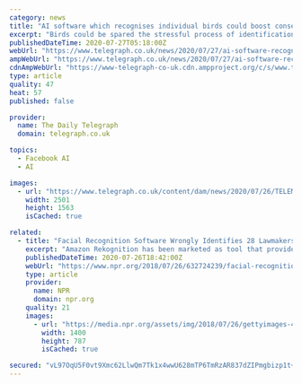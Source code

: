 ```yaml
---
category: news
title: "AI software which recognises individual birds could boost conservation efforts, researchers say"
excerpt: "Birds could be spared the stressful process of identification tagging after researchers developed facial recognition software which can recognise individual birds, something humans are unable to do.|  Individual recognition of animals is one of the most expensive and time-consuming problems in research,"
publishedDateTime: 2020-07-27T05:18:00Z
webUrl: "https://www.telegraph.co.uk/news/2020/07/27/ai-software-recognises-individual-birds-could-boost-conservation/"
ampWebUrl: "https://www.telegraph.co.uk/news/2020/07/27/ai-software-recognises-individual-birds-could-boost-conservation/amp/"
cdnAmpWebUrl: "https://www-telegraph-co-uk.cdn.ampproject.org/c/s/www.telegraph.co.uk/news/2020/07/27/ai-software-recognises-individual-birds-could-boost-conservation/amp/"
type: article
quality: 47
heat: 57
published: false

provider:
  name: The Daily Telegraph
  domain: telegraph.co.uk

topics:
  - Facebook AI
  - AI

images:
  - url: "https://www.telegraph.co.uk/content/dam/news/2020/07/26/TELEMMGLPICT000000856081_trans_NvBQzQNjv4Bqqe94gVf5fwATDoCZ63F3bFnimEKN_wSPya1OD16I6gM.jpeg"
    width: 2501
    height: 1563
    isCached: true

related:
  - title: "Facial Recognition Software Wrongly Identifies 28 Lawmakers As Crime Suspects"
    excerpt: "Amazon Rekognition has been marketed as tool that provides extremely accurate facial analysis through photos and video. The ACLU tested that assertion by using the software to scan photos of every ..."
    publishedDateTime: 2020-07-26T18:42:00Z
    webUrl: "https://www.npr.org/2018/07/26/632724239/facial-recognition-software-wrongly-identifies-28-lawmakers-as-crime-suspects"
    type: article
    provider:
      name: NPR
      domain: npr.org
    quality: 21
    images:
      - url: "https://media.npr.org/assets/img/2018/07/26/gettyimages-460308440_wide-43146ad624178a875f03c92840c358c1b13021e9.jpg?s=1400"
        width: 1400
        height: 787
        isCached: true

secured: "vL97OqU5F0vt9Xmc62LlwQm7Tk1x4wwU628mTP6TmRzAR837dZIPmgbizp1t+Yw9nUlCNpnwLCw1dyOBn1xAp9wmSaIRMJ/dptOQMBWpIyAU6mXUt+5PbNUN+/jYfs1pO/kRs67miQlT9lDwoio/mxgYkVh2BHTzYSGev7wKqPzyogypqkEoycR6ceddl4qrv8SBDUJPyoxGE24UTZODnhrV31Pr8nsBkles2RlrCnOCxmYeYeUv1ViEghtO0GyKOfuhognqiI9pTKKqev4DS2g17083YS7ZvlracJe+5CsFvH6MW9xAM5X7bcVz/Sxtu+TSCFebR/CoLsy0l/wsiA==;BduT1kymVeZVNeF+/7XceQ=="
---
```


